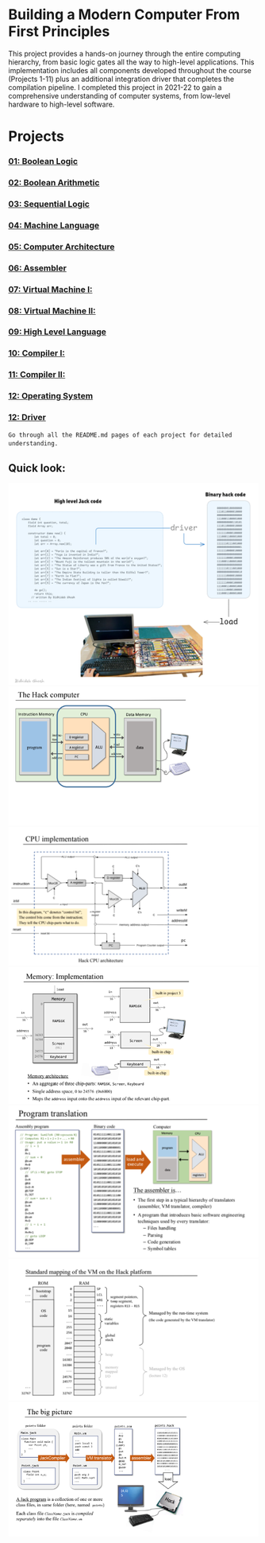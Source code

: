 # Building a Modern Computer From First Principles
This project provides a hands-on journey through the entire computing hierarchy, from basic logic gates all the way to high-level applications. This implementation includes all components developed throughout the course (Projects 1-11) plus an additional integration driver that completes the compilation pipeline. I completed this project in 2021-22 to gain a comprehensive understanding of computer systems, from low-level hardware to high-level software.

# Projects
### [01: Boolean Logic](01)
### [02: Boolean Arithmetic](02)
### [03: Sequential Logic](03)
### [04: Machine Language](04)
### [05: Computer Architecture](05)
### [06: Assembler](06)
### [07: Virtual Machine I:](07)
### [08: Virtual Machine II:](08)
### [09: High Level Language](09)
### [10: Compiler I:](10)
### [11: Compiler II:](11)
### [12: Operating System](12)
### [12: Driver](./Driver/)

`Go through all the README.md pages of each project for detailed understanding.`


## Quick look:
![final](./Driver/2.png)
![final1](./05/1.png)
![final2](./05/2.png)
![final3](./05/3.png)
![final4](./06/1.png)
![final4](./08/2.png)
![final4](./11/1.png)

